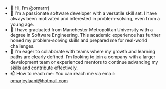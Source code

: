 - 👋 Hi, I’m @omarrrj
- 👀 I’m a passionate software developer with a versatile skill set. I have always been motivated and interested in problem-solving, even from a young age. 
- 🌱 I have graduated from Manchester Metropolitan University with a degree in Software Engineering. This academic experience has further honed my problem-solving skills and prepared me for real-world challenges.
- 💞️ I’m eager to collaborate with teams where my growth and learning paths are clearly defined. I’m looking to join a company with a larger development team or experienced mentors to continue advancing my skills and contribute effectively.
- 📫 How to reach me: You can reach me via email: omarjeylaani@hotmail.com

<!---
omarrrj/omarrrj is a ✨ special ✨ repository because its `README.md` (this file) appears on your GitHub profile.
You can click the Preview link to take a look at your changes.
--->
